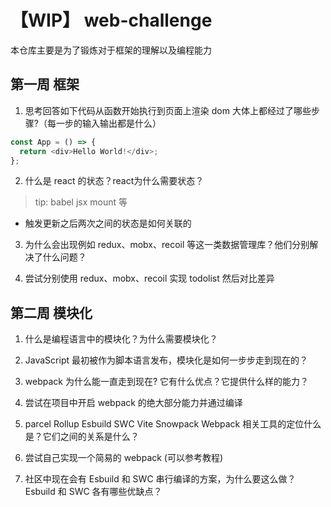 # 【WIP】 web-challenge

本仓库主要是为了锻炼对于框架的理解以及编程能力


## 第一周 框架

1. 思考回答如下代码从函数开始执行到页面上渲染 dom 大体上都经过了哪些步骤?（每一步的输入输出都是什么）

```ts
const App = () => {
  return <div>Hello World!</div>;
};
```


2. 什么是 react 的状态？react为什么需要状态？

> tip: babel jsx mount 等 


- 触发更新之后两次之间的状态是如何关联的

3. 为什么会出现例如 redux、mobx、recoil 等这一类数据管理库？他们分别解决了什么问题？

4. 尝试分别使用 redux、mobx、recoil 实现 todolist 然后对比差异


## 第二周 模块化

1. 什么是编程语言中的模块化？为什么需要模块化？

2. JavaScript 最初被作为脚本语言发布，模块化是如何一步步走到现在的？

3. webpack 为什么能一直走到现在? 它有什么优点？它提供什么样的能力？

4. 尝试在项目中开启 webpack 的绝大部分能力并通过编译

5. parcel Rollup Esbuild SWC Vite Snowpack Webpack 相关工具的定位什么是？它们之间的关系是什么？

6. 尝试自己实现一个简易的 webpack (可以参考教程)

7. 社区中现在会有 Esbuild 和 SWC 串行编译的方案，为什么要这么做？Esbuild 和 SWC 各有哪些优缺点？

